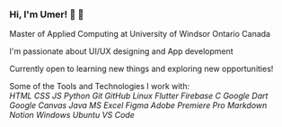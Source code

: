 ###                                                                                      Hi, I'm Umer! 👋 👋

Master of Applied Computing at University of Windsor Ontario Canada<br/>

I'm passionate about UI/UX designing and App development<br/>

Currently open to learning new things and exploring new opportunities!<br/>


Some of the Tools and Technologies I work with:<br/>
<em>HTML CSS JS Python Git GitHub Linux Flutter Firebase C Google Dart Google Canvas Java MS Excel Figma Adobe Premiere Pro Markdown Notion Windows Ubuntu VS Code</em>



 

 





